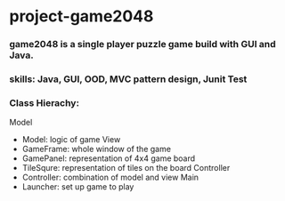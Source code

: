 # project-game2048

### game2048 is a single player puzzle game build with GUI and Java. 

### skills: Java, GUI, OOD, MVC pattern design, Junit Test

### Class Hierachy:
Model
- Model: logic of game
View
- GameFrame: whole window of the game
- GamePanel: representation of 4x4 game board
- TileSqure: representation of tiles on the board
Controller
- Controller: combination of model and view
Main
- Launcher: set up game to play

